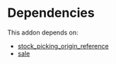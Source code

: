 # Dependencies

This addon depends on:

- [stock_picking_origin_reference](../../../../odoo-bringout-oca-stock-logistics-workflow-stock_picking_origin_reference)
- [sale](../../../../../oca-ocb-sale/odoo-bringout-oca-ocb-sale)
